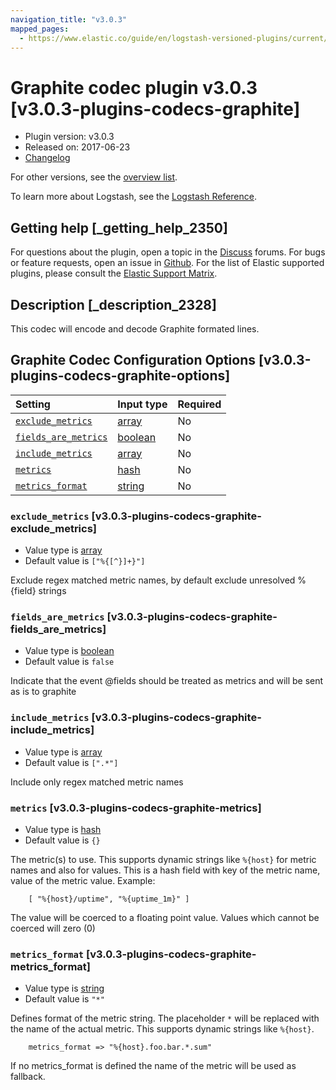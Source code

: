 ```yaml
---
navigation_title: "v3.0.3"
mapped_pages:
  - https://www.elastic.co/guide/en/logstash-versioned-plugins/current/v3.0.3-plugins-codecs-graphite.html
---
```


# Graphite codec plugin v3.0.3 [v3.0.3-plugins-codecs-graphite]

* Plugin version: v3.0.3
* Released on: 2017-06-23
* [Changelog](https://github.com/logstash-plugins/logstash-codec-graphite/blob/v3.0.3/CHANGELOG.md)

For other versions, see the [overview list](codec-graphite-index.md).

To learn more about Logstash, see the [Logstash Reference](https://www.elastic.co/guide/en/logstash/current/index.html).

## Getting help [_getting_help_2350]

For questions about the plugin, open a topic in the [Discuss](http://discuss.elastic.co) forums. For bugs or feature requests, open an issue in [Github](https://github.com/logstash-plugins/logstash-codec-graphite). For the list of Elastic supported plugins, please consult the [Elastic Support Matrix](https://www.elastic.co/support/matrix#matrix_logstash_plugins).

## Description [_description_2328]

This codec will encode and decode Graphite formated lines.

## Graphite Codec Configuration Options [v3.0.3-plugins-codecs-graphite-options]

| Setting | Input type | Required |
| :- | :- | :- |
| [`exclude_metrics`](v3-0-3-plugins-codecs-graphite.md#v3.0.3-plugins-codecs-graphite-exclude_metrics) | [array](/lsr/value-types.md#array) | No |
| [`fields_are_metrics`](v3-0-3-plugins-codecs-graphite.md#v3.0.3-plugins-codecs-graphite-fields_are_metrics) | [boolean](/lsr/value-types.md#boolean) | No |
| [`include_metrics`](v3-0-3-plugins-codecs-graphite.md#v3.0.3-plugins-codecs-graphite-include_metrics) | [array](/lsr/value-types.md#array) | No |
| [`metrics`](v3-0-3-plugins-codecs-graphite.md#v3.0.3-plugins-codecs-graphite-metrics) | [hash](/lsr/value-types.md#hash) | No |
| [`metrics_format`](v3-0-3-plugins-codecs-graphite.md#v3.0.3-plugins-codecs-graphite-metrics_format) | [string](/lsr/value-types.md#string) | No |

### `exclude_metrics` [v3.0.3-plugins-codecs-graphite-exclude_metrics]

* Value type is [array](/lsr/value-types.md#array)
* Default value is `["%{[^}]+}"]`

Exclude regex matched metric names, by default exclude unresolved %{field} strings

### `fields_are_metrics` [v3.0.3-plugins-codecs-graphite-fields_are_metrics]

* Value type is [boolean](/lsr/value-types.md#boolean)
* Default value is `false`

Indicate that the event @fields should be treated as metrics and will be sent as is to graphite

### `include_metrics` [v3.0.3-plugins-codecs-graphite-include_metrics]

* Value type is [array](/lsr/value-types.md#array)
* Default value is `[".*"]`

Include only regex matched metric names

### `metrics` [v3.0.3-plugins-codecs-graphite-metrics]

* Value type is [hash](/lsr/value-types.md#hash)
* Default value is `{}`

The metric(s) to use. This supports dynamic strings like `%{host}` for metric names and also for values. This is a hash field with key of the metric name, value of the metric value. Example:

```
    [ "%{host}/uptime", "%{uptime_1m}" ]
```

The value will be coerced to a floating point value. Values which cannot be coerced will zero (0)

### `metrics_format` [v3.0.3-plugins-codecs-graphite-metrics_format]

* Value type is [string](/lsr/value-types.md#string)
* Default value is `"*"`

Defines format of the metric string. The placeholder `*` will be replaced with the name of the actual metric. This supports dynamic strings like `%{host}`.

```
    metrics_format => "%{host}.foo.bar.*.sum"
```

If no metrics\_format is defined the name of the metric will be used as fallback.
